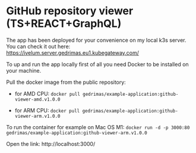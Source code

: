 # GitHub repository viewer (TS+REACT+GraphQL) 

The app has been deployed for your convenience on my local k3s server. You can check it out here: https://ivelum.server.gedrimas.eu1.kubegateway.com/

To up and run the app locally first of all you need Docker to be installed on your machine. 

Pull the docker image from the public repository:

- for AMD CPU:
  `docker pull gedrimas/example-application:github-viewer-amd.v1.0.0`

- for ARM CPU:
  `docker pull gedrimas/example-application:github-viewer-arm.v1.0.0`

To run the container for example on Mac OS M1:
  `docker run -d -p 3000:80  gedrimas/example-application:github-viewer-arm.v1.0.0`

Open the link: http://localhost:3000/


